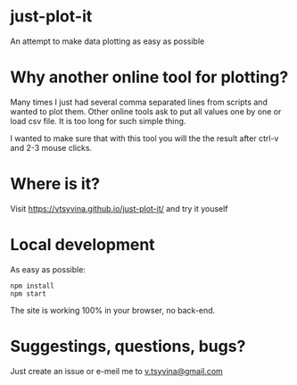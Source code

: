 # just-plot-it
An attempt to make data plotting as easy as possible

# Why another online tool for plotting?
Many times I just had several comma separated lines from scripts and wanted to plot them. Other online tools ask to put
all values one by one or load csv file. It is too long for such simple thing.

I wanted to make sure that with this tool you will the the result after ctrl-v and 2-3 mouse clicks.

# Where is it?
Visit https://vtsyvina.github.io/just-plot-it/ and try it youself

# Local development
As easy as possible:
```
npm install
npm start
```
The site is working 100% in your browser, no back-end.

# Suggestings, questions, bugs?

Just create an issue or e-meil me to v.tsyvina@gmail.com 
